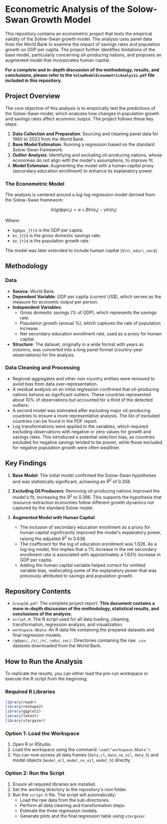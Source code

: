 # Econometric Analysis of the Solow-Swan Growth Model

This repository contains an econometric project that tests the empirical validity of the Solow-Swan growth model. The analysis uses panel data from the World Bank to examine the impact of savings rates and population growth on GDP per capita. The project further identifies limitations of the base model, particularly concerning oil-producing nations, and proposes an augmented model that incorporates human capital.

**For a complete and in-depth discussion of the methodology, results, and conclusions, please refer to the `SolowModelEconometricAnalysis.pdf` file included in this repository.**

## Project Overview

The core objective of this analysis is to empirically test the predictions of the Solow-Swan model, which analyzes how changes in population growth and savings rates affect economic output. The project follows these key steps:

1.  **Data Collection and Preparation**: Sourcing and cleaning panel data for 1960 to 2023 from the World Bank.
2.  **Base Model Estimation**: Running a regression based on the standard Solow-Swan framework.
3.  **Outlier Analysis**: Identifying and excluding oil-producing nations, whose economies do not align with the model's assumptions, to improve fit.
4.  **Model Extension**: Augmenting the model with a human capital proxy (secondary education enrollment) to enhance its explanatory power.

### The Econometric Model

The analysis is centered around a log-log regression model derived from the Solow-Swan framework:

$$ln(gdppc_{t}) = \alpha + \beta ln(s_{t}) - \gamma ln(n_{t})$$

Where:

  - `$gdppc_{t}$` is the GDP per capita.
  - `$s_{t}$` is the gross domestic savings rate.
  - `$n_{t}$` is the population growth rate.

The model was later extended to include human capital (`$ln\_educ\_sec$`).

## Methodology

### Data

  - **Source**: World Bank.
  - **Dependent Variable**: GDP per capita (current US$), which serves as the measure for economic output per person.
  - **Independent Variables**:
      - Gross domestic savings (% of GDP), which represents the savings rate.
      - Population growth (annual %), which captures the rate of population increase.
      - Net secondary education enrollment rate, used as a proxy for human capital.
  - **Structure**: The dataset, originally in a wide format with years as columns, was converted into a long panel format (country-year observations) for the analysis.

### Data Cleaning and Processing

  - Regional aggregates and other non-country entities were removed to avoid bias from data over-representation.
  - A residual analysis on an initial regression confirmed that oil-producing nations behave as significant outliers. These countries represented about 10% of observations but accounted for a third of the detected outliers.
  - A second model was estimated after excluding major oil-producing countries to ensure a more representative analysis. The list of excluded countries can be found in the PDF report.
  - Log transformations were applied to the variables, which required excluding observations with negative or zero values for growth and savings rates. This introduced a potential selection bias, as countries excluded for negative savings tended to be poorer, while those excluded for negative population growth were often wealthier.

## Key Findings

1.  **Base Model**: The initial model confirmed the Solow-Swan hypotheses and was statistically significant, achieving an $R^{2}$ of 0.358.

2.  **Excluding Oil Producers**: Removing oil-producing nations improved the model's fit, increasing the $R^{2}$ to 0.396. This supports the hypothesis that resource-extraction economies follow different growth dynamics not captured by the standard Solow model.

3.  **Augmented Model with Human Capital**:

      * The inclusion of secondary education enrollment as a proxy for human capital significantly improved the model's explanatory power, raising the adjusted $R^{2}$ to 0.638.
      * The coefficient for the log of education enrollment was 1.626. As a log-log model, this implies that a 1% increase in the net secondary enrollment rate is associated with approximately a 1.63% increase in GDP per capita.
      * Adding the human capital variable helped correct for omitted variable bias, reallocating some of the explanatory power that was previously attributed to savings and population growth.

## Repository Contents

  - `Group18.pdf`: The complete project report. **This document contains a more in-depth discussion of the methodology, statistical results, and conclusions of the analysis.**
  - `script.R`: The R script used for all data loading, cleaning, transformation, regression analysis, and visualization.
  - `workspace.RData`: An R data file containing the prepared datasets and final regression models.
  - `/gdppc/`, `/s/`, `/n/`, `/educ_sec/`: Directories containing the raw `.csv` datasets downloaded from the World Bank.

## How to Run the Analysis

To replicate the results, you can either load the pre-run workspace or execute the R script from the beginning.

### Required R Libraries

```r
library(readr)
library(reshape2)
library(ggplot2)
library(lmtest)
library(stargazer)
```

### Option 1: Load the Workspace

1.  Open R or RStudio.
2.  Load the workspace using the command: `load("workspace.RData")`.
3.  You can now access all data frames (`data_cl`, `data_no_oil`, `data_h`) and model objects (`model_all`, `model_no_oil`, `model_h`) directly.

### Option 2: Run the Script

1.  Ensure all required libraries are installed.
2.  Set the working directory to the repository's root folder.
3.  Run the `script.R` file. The script will automatically:
      - Load the raw data from the sub-directories.
      - Perform all data cleaning and transformation steps.
      - Estimate the three regression models.
      - Generate plots and the final regression table using `stargazer`.
